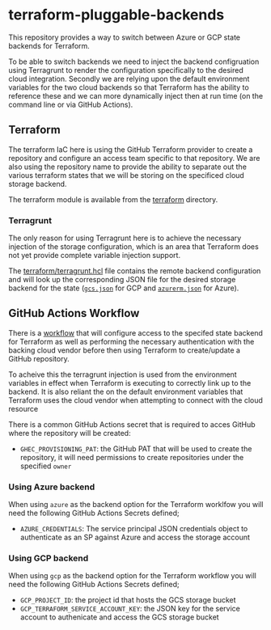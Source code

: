 # terraform-pluggable-backends

This repository provides a way to switch between Azure or GCP state backends for Terraform.

To be able to switch backends we need to inject the backend configruation using Terragrunt to render the configuration
specifically to the desired cloud integration.
Secondly we are relying upon the default environment variables for the two cloud backends so that Terraform has the ability
to reference these and we can more dynamically inject then at run time (on the command line or via GitHub Actions).

## Terraform
The terraform IaC here is using the GitHub Terraform provider to create a repository and configure an access team specific to that repository.
We are also using the repository name to provide the ability to separate out the various terraform states that we will be storing on the specificed
cloud storage backend.

The terraform module is available from the [terraform](./terraform) directory.

### Terragrunt
The only reason for using Terragrunt here is to achieve the necessary injection of the storage configuration, which is an area that Terraform does not
yet provide complete variable injection support.

The [terraform/terragrunt.hcl](./terraform/terragrunt.hcl) file contains the remote backend configuration and will look up the corresponding JSON file
for the desired storage backend for the state ([`gcs.json`](./terraform/backend/gcs.json) for GCP and [`azurerm.json`](./terraform/backend/azurerm.json) for Azure).


## GitHub Actions Workflow

There is a [workflow](.github/workflowsterraform_apply.yml) that will configure access to the specifed state backend for Terraform as well as performing the 
necessary authentication with the backing cloud vendor before then using Terraform to create/update a GitHub repository.

To acheive this the terragrunt injection is used from the environment variables in effect when Terraform is executing to correctly link up to the backend. It is also
reliant the on the default environment variables that Terraform uses the cloud vendor when attempting to connect with the cloud resource 

There is a common GitHub Actions secret that is required to acces GitHub where the repository will be created:
- `GHEC_PROVISIONING_PAT`: the GitHub PAT that will be used to create the repository, it will need permissions to create repositories under the specified `owner`


### Using Azure backend

When using `azure` as the backend option for the Terraform worklfow you will need the following GitHub Actions Secrets defined;

- `AZURE_CREDENTIALS`: The service principal JSON credentials object to authenticate as an SP against Azure and access the storage account

### Using GCP backend

When using `gcp` as the backend option for the Terraform workflow you will need the following GitHub Actions Secrets defined;

- `GCP_PROJECT_ID`: the project id that hosts the GCS storage bucket
- `GCP_TERRAFORM_SERVICE_ACCOUNT_KEY`: the JSON key for the service account to authenicate and access the GCS storage bucket